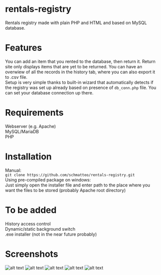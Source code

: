 # rentals-registry
Rentals registry made with plain PHP and HTML and based on MySQL database.

# Features
You can add an item that you rented to the database, then return it. Return site only displays items that are yet to be returned. You can have an overwiew of all the records in the history tab, where you can also export it to .csv file. <br>
Setup is very simple thanks to built-in wizard that automatically detects if the registry was set up already based on presence of `db_conn.php` file. You can set your database connection up there.

# Requirements
Webserver (e.g. Apache) <br>
MySQL/MariaDB <br>
PHP

# Installation
Manual: <br>`git clone https://github.com/schmatteo/rentals-registry.git` <br>
Using pre-compiled package on windows: <br>
Just simply open the installer file and enter path to the place where you want the files to be stored (probably Apache root directory)

# To be added
History access control <br>
Dynamic/static background switch <br>
.exe installer (not in the near future probably)

# Screenshots

![alt text](https://i.imgur.com/y9781Tn.png)
![alt text](https://i.imgur.com/TyHR6yN.png)
![alt text](https://i.imgur.com/fJGgCK6.png)
![alt text](https://i.imgur.com/kmvZ0bW.png)
![alt text](https://i.imgur.com/wkCDbp7.png)
